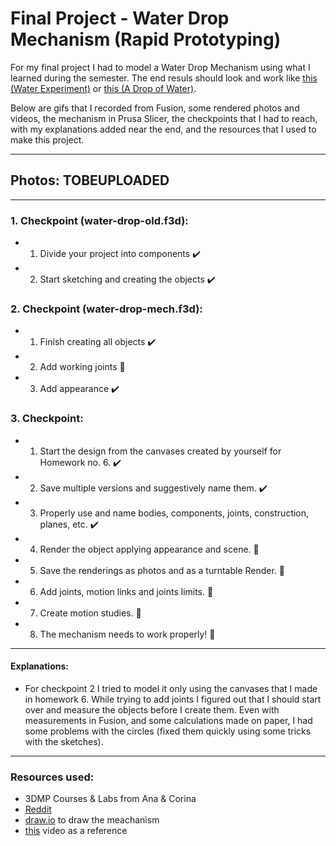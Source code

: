 # Final Project - Water Drop Mechanism (Rapid Prototyping) 

For my final project I had to model a Water Drop Mechanism using what I learned during the semester. The end resuls should look and work like [this (Water Experiment)](https://www.youtube.com/watch?v=ZqzjAmPFND8) or [this (A Drop of Water)](https://www.youtube.com/watch?v=7Hv85T7mbnE). 

Below are gifs that I recorded from Fusion, some rendered photos and videos, the mechanism in Prusa Slicer, the checkpoints that I had to reach, with my explanations added near the end, and the resources that I used to make this project.

---
## Photos: TOBEUPLOADED

---
### 1. Checkpoint (water-drop-old.f3d):

* 1. Divide your project into components ✔️
* 2. Start sketching and creating the objects ✔️

### 2. Checkpoint (water-drop-mech.f3d):

* 1. Finish creating all objects ✔️
* 2. Add working joints 🔘
* 3. Add appearance ✔️

### 3. Checkpoint:

* 1. Start the design from the canvases created by yourself for Homework no. 6. ✔️
* 2. Save multiple versions and suggestively name them. ✔️
* 3. Properly use and name bodies, components, joints, construction, planes, etc. ✔️
* 4. Render the object applying appearance and scene. 🔘
* 5. Save the renderings as photos and as a turntable Render. 🔘
* 6. Add joints, motion links and joints limits. 🔘
* 7. Create motion studies. 🔘
* 8. The mechanism needs to work properly! 🔘

---
#### Explanations: 
* For checkpoint 2 I tried to model it only using the canvases that I made in homework 6. While trying to add joints I figured out that I should start over and measure the objects before I create them. Even with measurements in Fusion, and some calculations made on paper, I had some problems with the circles (fixed them quickly using some tricks with the sketches).

---
### Resources used:
* 3DMP Courses & Labs from Ana & Corina
* [Reddit](http://reddit.com/r/fusion360)
* [draw.io](draw.io) to draw the meachanism
* [this](https://www.youtube.com/watch?v=ZqzjAmPFND8) video as a reference
